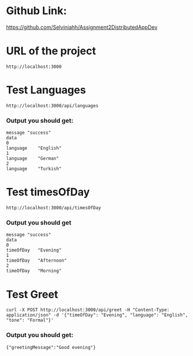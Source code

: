 # Github Link: 
https://github.com/Selviniahh/Assignment2DistributedAppDev

# URL of the project 
```angular2html
http://localhost:3000
```

# Test Languages
```angular2html
http://localhost:3000/api/languages
```

### Output you should get: 
```angular2html
message	"success"
data	
0	
language	"English"
1	
language	"German"
2	
language	"Turkish"
```

# Test timesOfDay
```angular2html
http://localhost:3000/api/timesOfDay
```
### Output you should get
```angular2html
message	"success"
data	
0	
timeOfDay	"Evening"
1	
timeOfDay	"Afternoon"
2	
timeOfDay	"Morning"
```

# Test Greet
```
curl -X POST http://localhost:3000/api/greet -H "Content-Type: application/json" -d '{"timeOfDay": "Evening", "language": "English", "tone": "Formal"}'
```
### Output you should get:
```
{"greetingMessage":"Good evening"}
```
